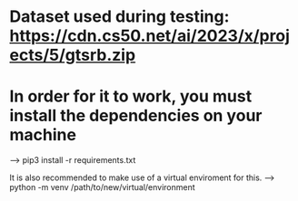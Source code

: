 # Dataset used during testing: https://cdn.cs50.net/ai/2023/x/projects/5/gtsrb.zip 

# In order for it to work, you must install the dependencies on your machine
--> pip3 install -r requirements.txt

It is also recommended to make use of a virtual enviroment for this.
--> python -m venv /path/to/new/virtual/environment
